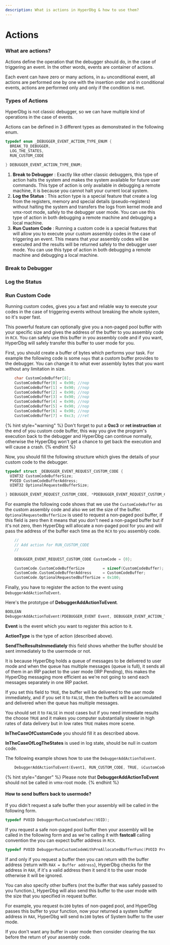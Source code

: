 ```yaml
---
description: What is actions in HyperDbg & how to use them?
---
```


# Actions

### What are actions?

Actions define the operation that the debugger should do, in the case of triggering an event. In the other words, events are container of actions.

Each event can have zero or many actions, in aد unconditional event, all actions are performed one by one with the insertion order and in conditional events, actions are performed only and only if the condition is met.

### Types of Actions

HyperDbg is not classic debugger, so we can have multiple kind of operations in the case of events.

Actions can be defined in 3 different types as demonstrated in the following enum.

```c
typedef enum _DEBUGGER_EVENT_ACTION_TYPE_ENUM {
  BREAK_TO_DEBUGGER,
  LOG_THE_STATES,
  RUN_CUSTOM_CODE

} DEBUGGER_EVENT_ACTION_TYPE_ENUM;
```

1. **Break to Debugger** : Exactly like other classic debuggers, this type of action halts the system and makes the system available for future user commands. This type of action is only available in debugging a remote machine, it is because you cannot halt your current local system.
2. **Log the Status** : This action type is a special feature that create a log from the registers, memory and special details \(pseudo-registers\) without halting the system and transfers the logs from kernel mode and vmx-root mode, safely to the debugger user mode. You can use this type of action in both debugging a remote machine and debugging a local machine.
3. **Run Custom Code** : Running a custom code is a special features that will allow you to execute your custom assembly codes in the case of triggering an event. This means that your assembly codes will be executed and the results will be returned safely to the debugger user mode. You can use this type of action in both debugging a remote machine and debugging a local machine.

### Break to Debugger

### Log the Status

### Run Custom Code

Running custom codes, gives you a fast and reliable way to execute your codes in the case of triggering events without breaking the whole system, so it's super fast.

This powerful feature can optionally give you a non-paged pool buffer with your specific size and gives the address of the buffer to you assembly code in `RCX`. You can safely use this buffer in you assembly code and if you want, HyperDbg will safely transfer this buffer to user mode for you.

First, you should create a buffer of bytes which performs your task. For example the following code is some `nops` that a custom buffer provides to the debugger. You can change it to what ever assembly bytes that you want without any limitation in size.

```c
    char CustomCodeBuffer[8];
    CustomCodeBuffer[0] = 0x90; //nop
    CustomCodeBuffer[1] = 0x90; //nop
    CustomCodeBuffer[2] = 0x90; //nop
    CustomCodeBuffer[3] = 0x90; //nop
    CustomCodeBuffer[4] = 0x90; //nop
    CustomCodeBuffer[5] = 0x90; //nop
    CustomCodeBuffer[6] = 0x90; //nop
    CustomCodeBuffer[7] = 0xc3; //ret
```

{% hint style="warning" %}
Don't forget to put a **0xc3** or **ret instruction** at the end of you custom code buffer, this way you give the program's execution back to the debugger and HyperDbg can continue normally, otherwise the HyperDbg won't get a chance to get back the execution and will cause a crash.
{% endhint %}

Now, you should fill the following structure which gives the details of your custom code to the debugger.

```c
typedef struct _DEBUGGER_EVENT_REQUEST_CUSTOM_CODE {
  UINT32 CustomCodeBufferSize;
  PVOID CustomCodeBufferAddress;
  UINT32 OptionalRequestedBufferSize;

} DEBUGGER_EVENT_REQUEST_CUSTOM_CODE, *PDEBUGGER_EVENT_REQUEST_CUSTOM_CODE;
```

For example the following code shows that we use the `CustomCodeBuffer` as the custom assembly code and also we set the size of the buffer. `OptionalRequestedBufferSize` is used to request a non-paged pool buffer, if this field is zero then it means that you don't need a non-paged buffer but if it's not zero, then HyperDbg will allocate a non-paged pool for you and will pass the address of the buffer each time as the `RCX` to you assembly code.

```c
    //
    // Add action for RUN_CUSTOM_CODE
    //
    
    DEBUGGER_EVENT_REQUEST_CUSTOM_CODE CustomCode = {0};

    CustomCode.CustomCodeBufferSize        = sizeof(CustomCodeBuffer);
    CustomCode.CustomCodeBufferAddress     = CustomCodeBuffer;
    CustomCode.OptionalRequestedBufferSize = 0x100;
```

Finally, you have to register the action to the event using `DebuggerAddActionToEvent`.

Here's the prototype of **DebuggerAddActionToEvent**.

```c
BOOLEAN
DebuggerAddActionToEvent(PDEBUGGER_EVENT Event, DEBUGGER_EVENT_ACTION_TYPE_ENUM ActionType, BOOLEAN SendTheResultsImmediately, PDEBUGGER_EVENT_REQUEST_CUSTOM_CODE InTheCaseOfCustomCode, PDEBUGGER_EVENT_ACTION_LOG_CONFIGURATION InTheCaseOfLogTheStates)
```

**Event** is the event which you want to register this action to it.

**ActionType** is the type of action \(described above\).

**SendTheResultsImmediately** this field shows whether the buffer should be sent immediately to the usermode or not.

It is because HyperDbg holds a queue of messages to be delivered to user mode and when the queue has multiple messages \(queue is full\), it sends all of them in an IRP packet to the user mode \(IRP Pending\), this makes the HyperDbg messaging more efficient as we're not going to send each messages separately in one IRP packet. 

If you set this field to `TRUE`, the buffer will be delivered to the user mode immediately, and if you set it to `FALSE`, then the buffers will be accumulated and delivered when the queue has multiple messages.

You should set it to `FALSE` in most cases but if you need immediate results the choose `TRUE` and it makes you computer substantially slower in high rates of data delivery but in low rates `TRUE` makes more scene.

**InTheCaseOfCustomCode** you should fill it as described above.

**InTheCaseOfLogTheStates** is used in log state, should be null in custom code.

The following example shows how to use the `DebuggerAddActionToEvent`.

```c
    DebuggerAddActionToEvent(Event1, RUN_CUSTOM_CODE, TRUE, &CustomCode, NULL);
```

{% hint style="danger" %}
Please note that **DebuggerAddActionToEvent** should not be called in vmx-root mode.
{% endhint %}

#### How to send buffers back to usermode?

If you didn't request a safe buffer then your assembly will be called in the following form.

```c
typedef PVOID DebuggerRunCustomCodeFunc(VOID);
```

If you request a safe non-paged pool buffer then your assembly will be called in the following form and as we're calling it with **fastcall** calling convention the you can expect buffer address in `RCX`. 

```c
typedef PVOID DebuggerRunCustomCodeWithPreAllocatedBufferFunc(PVOID PreAllocatedBufferAddress);
```

If and only if you request a buffer then you can return with the buffer address \(return with `RAX = Buffer address`\), HyperDbg checks for the address in `RAX`, if it's a valid address then it send it to the user mode otherwise it will be ignored.

You can also specify other buffers \(not the buffer that was safely passed to you function.\), HyperDbg will also send this buffer to the user mode with the size that you specified in request buffer.

For example, you request `0x100` bytes of non-paged pool, and HyperDbg passes this buffer to your function, now your returned a system buffer address in `RAX`, HyperDbg will send `0x100` bytes of System buffer to the user mode.

If you don't want any buffer in user mode then consider clearing the `RAX` before the return of your assembly code.

